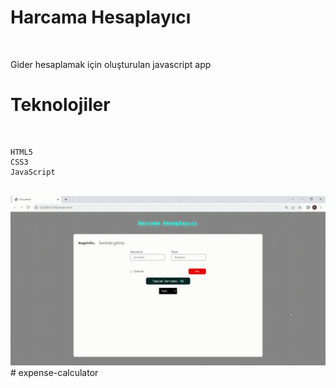 
# Harcama Hesaplayıcı

<br>

Gider hesaplamak için oluşturulan javascript app

# Teknolojiler
<br>

``````
HTML5
CSS3
JavaScript
``````
<br>

<img src="assets/gif (1).gif">
# expense-calculator
